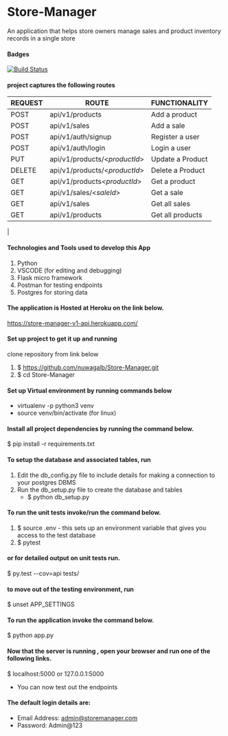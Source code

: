 # Store-Manager
An application that helps store owners manage sales and product inventory records 
in a single store


#### Badges
[![Build Status](https://travis-ci.org/nuwagalb/Store-Manager.svg?branch=develop)](https://travis-ci.org/nuwagalb/Store-Manager)

#### project captures the following routes 

| REQUEST | ROUTE | FUNCTIONALITY |
| ------- | ----- | ------------- |
| POST | api/v1/products | Add a product |
| POST | api/v1/sales | Add a sale |
| POST | api/v1/auth/signup | Register a user |
| POST | api/v1/auth/login | Login a user |
| PUT | api/v1/products/<_productId_> | Update a Product |
| DELETE | api/v1/products/<_productId_> | Delete a Product |
| GET | api/v1/products<_productId_> | Get a product |
| GET | api/v1/sales/<_saleId_> | Get a sale |
| GET | api/v1/sales | Get all sales |
| GET | api/v1/products | Get all products |
| 

#### Technologies and Tools used to develop this App

1. Python
2. VSCODE (for editing and debugging)
3. Flask micro framework
4. Postman for testing endpoints
5. Postgres for storing data


#### The application is Hosted at Heroku on the link below.
https://store-manager-v1-api.herokuapp.com/

#### Set up project to get it up and running

clone repository from link below

1. $ https://github.com/nuwagalb/Store-Manager.git
2. $ cd Store-Manager

#### Set up Virtual environment by running commands below

- virtualenv -p python3 venv
- source venv/bin/activate (for linux)

#### Install all project dependencies by running the command below.

$ pip install -r requirements.txt

#### To setup the database and associated tables, run
1. Edit the db_config.py file to include details for making 
   a connection to your postgres DBMS
2. Run the db_setup.py file to create the database and tables
   - $ python db_setup.py

#### To run the unit tests invoke/run the command below.
1. $ source .env - this sets up an environment variable that gives you access to the test database
2. $ pytest

#### or for detailed output on unit tests run.

$ py.test --cov=api tests/

#### to move out of the testing environment, run
$ unset APP_SETTINGS

#### To run the application invoke the command below.

$ python app.py

#### Now that the server is running , open your browser and run one of the following links.

$ localhost:5000 or 127.0.0.1:5000
- You can now test out the endpoints

#### The default login details are:
- Email Address: admin@storemanager.com
- Password: Admin@123

